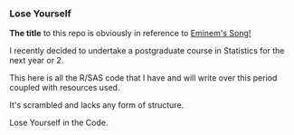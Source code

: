 ### Lose Yourself

**The title** to this repo is obviously in reference to [Eminem's Song!](https://www.youtube.com/watch?v=_Yhyp-_hX2s) 

I recently decided to undertake a postgraduate course in Statistics for the next year or 2.

This here is all the R/SAS code that I have and will write over this period coupled with resources used.

It's scrambled and lacks any form of structure.

Lose Yourself in the Code.

